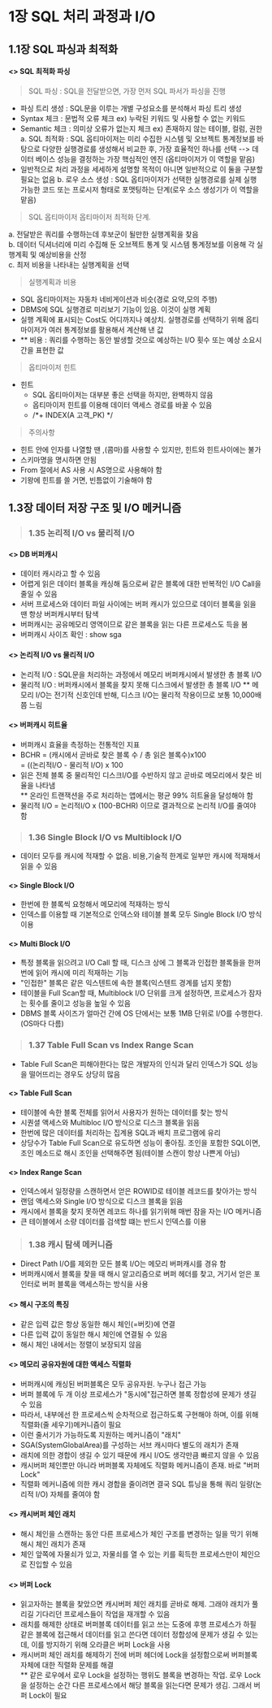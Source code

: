 # 1장 SQL 처리 과정과 I/O

## 1.1장 SQL 파싱과 최적화
#### <> SQL 최적화 파싱
> SQL 파싱 : SQL을 전달받으면, 가장 먼저 SQL 파서가 파싱을 진행
  - 파싱 트리 생성 : SQL문을 이루는 개별 구성요소를 분석해서 파싱 트리 생성
  - Syntax 체크 : 문법적 오류 체크 ex) 누락된 키워드 및 사용할 수 없는 키워드
  - Semantic 체크 : 의미상 오류가 없는지 체크 ex) 존재하지 않는 테이블, 컬럼, 권한
  a. SQL 최적화 : SQL 옵티마이저는 미리 수집한 시스템 및 오브젝트 통계정보를 바탕으로 다양한 실행경로를 생성해서 비교한 후, 가장 효율적인 하나를 선택 --> 데이터 베이스 성능을 결정하는 가장 핵심적인 엔진 (옵티마이저가 이 역할을 맡음)
   - 일반적으로 처리 과정을 세세하게 설명할 목적이 아니면 일반적으로 이 둘을 구분할 필요는 없음
  b. 로우 소스 생성 : SQL 옵티마이저가 선택한 실행경로를 실제 실행 가능한 코드 또는 프로시저 형태로 포맷팅하는 단계(로우 소스 생성기가 이 역할을 맡음)
> SQL 옵티마이저
> 옵티마이저 최적화 단계. 
  
  a. 전달받은 쿼리를 수행하는데 후보군이 될만한 실행계획을 찾음   
  b. 데이터 딕셔너리에 미리 수집해 둔 오브젝트 통계 및 시스템 통계정보를 이용해 각 실행계획 및 예상비용을 산정  
  c. 최저 비용을 나타내는 실행계획을 선택
> 실행계획과 비용
  - SQL 옵티마이저는 자동차 네비게이션과 비슷(경로 요약,모의 주행)
  - DBMS에 SQL 실행경로 미리보기 기능이 있음. 이것이 실행 계획
  - 실행 계획에 표시되는 Cost도 어디까지나 예상치. 실행경로를 선택하기 위해 옵티마이저가 여러 통계정보를 활용해서 계산해 낸 값
  - ** 비용 : 쿼리를 수행하는 동안 발생할 것으로 예상하는 I/O 횟수 또는 예상 소요시간을 표현한 값
> 옵티마이저 힌트
  - 힌트
    - SQL 옵티마이저는 대부분 좋은 선택을 하지만, 완벽하지 않음
    - 옵티마이저 힌트를 이용해 데이터 액세스 경로를 바꿀 수 있음
    - /*+ INDEX(A 고객_PK) */
> 주의사항
  - 힌트 안에 인자를 나열할 땐 ,(콤마)를 사용할 수 있지만, 힌트와 힌트사이에는 불가
  - 스키마명을 명시하면 안됨
  - From 절에서 AS 사용 시 AS명으로 사용해야 함
  - 기왕에 힌트를 쓸 거면, 빈틈없이 기술해야 함


## 1.3장 데이터 저장 구조 및 I/O 메커니즘

> ### 1.35 논리적 I/O vs 물리적 I/O


#### <> DB 버퍼캐시
  - 데이터 캐시라고 할 수 있음
  - 어렵게 읽은 데이터 블록을 캐싱해 둠으로써 같은 블록에 대한 반복적인 I/O Call을 줄일 수 있음
  - 서버 프로세스와 데이터 파일 사이에는 버퍼 캐시가 있으므로 데이터 블록을 읽을 땐 항상 버퍼캐시부터 탐색
  - 버퍼캐시는 공유메모리 영역이므로 같은 블록을 읽는 다른 프로세스도 득을 봄
  - 버퍼캐시 사이즈 확인 : show sga
#### <> 논리적 I/O vs 물리적 I/O
  - 논리적 I/O : SQL문을 처리하는 과정에서 메모리 버퍼캐시에서 발생한 총 블록 I/O
  - 물리적 I/O : 버퍼캐시에서 블록을 찾지 못해 디스크에서 발생한 총 블록 I/O
  ** 메모리 I/O는 전기적 신호인데 반해, 디스크 I/O는 물리적 작용이므로 보통 10,000배 쯤 느림
#### <> 버퍼캐시 히트율
  - 버퍼캐시 효율을 측정하는 전통적인 지표
  - BCHR = (캐시에서 곧바로 찾은 블록 수 / 총 읽은 블록수)x100   
         = ((논리적I/O - 물리적 I/O) x 100
  - 읽은 전체 블록 중 물리적인 디스크I/O를 수반하지 않고 곧바로 메모리에서 찾은 비율을 나타냄    
  ** 온라인 트랜잭션을 주로 처리하는 앱에서는 평균 99% 히트율을 달성해야 함
  - 물리적 I/O = 논리적I/O x (100-BCHR) 이므로 결과적으로 논리적 I/O를 줄여야 함

> ### 1.36 Single Block I/O vs Multiblock I/O
  - 데이터 모두를 캐시에 적재할 수 없음. 비용,기술적 한계로 일부만 캐시에 적재해서 읽을 수 있음
#### <> Single Block I/O
  - 한번에 한 블록씩 요청해서 메모리에 적재하는 방식
  - 인덱스를 이용할 때 기본적으로 인덱스와 테이블 블록 모두 Single Block I/O 방식 이용
#### <> Multi Block I/O
  - 특정 블록을 읽으려고 I/O Call 할 때, 디스크 상에 그 블록과 인접한 블록들을 한꺼번에 읽어 캐시에 미리 적재하는 기능
  - "인접한" 블록은 같은 익스텐트에 속한 블록(익스텐트 경계를 넘지 못함)
  - 테이블을 Full Scan할 때, Multiblock I/O 단위를 크게 설정하면, 프로세스가 잠자는 횟수를 줄이고 성능을 높일 수 있음
  - DBMS 블록 사이즈가 얼마건 간에 OS 단에서는 보통 1MB 단위로 I/O를 수행한다.(OS마다 다름)


> ### 1.37 Table Full Scan vs Index Range Scan
  - Table Full Scan은 피해야한다는 많은 개발자의 인식과 달리 인덱스가 SQL 성능을 떨어뜨리는 경우도 상당히 많음


#### <> Table Full Scan
  - 테이블에 속한 블록 전체를 읽어서 사용자가 원하는 데이터를 찾는 방식
  - 시퀀셜 액세스와 Multibloc I/O 방식으로 디스크 블록을 읽음
  - 한번에 많은 데이터를 처리하는 집계용 SQL과 배치 프로그램에 유리
  - 상당수가 Table Full Scan으로 유도하면 성능이 좋아짐. 조인을 포함한 SQL이면, 조인 메소드로 해시 조인을 선택해주면 됨(테이블 스캔이 항상 나쁜게 아님)

#### <> Index Range Scan
  - 인덱스에서 일정량을 스캔하면서 얻은 ROWID로 테이블 레코드를 찾아가는 방식
  - 랜덤 액세스와 Single I/O 방식으로 디스크 블록을 읽음
  - 캐시에서 블록을 찾지 못하면 레코드 하나를 읽기위해 매번 잠을 자는 I/O 메커니즘
  - 큰 테이블에서 소량 데이터를 검색할 떄는 반드시 인덱스를 이용


> ### 1.38 캐시 탐색 메커니즘
  - Direct Path I/O를 제외한 모든 블록 I/O는 메모리 버퍼캐시를 경유 함
  - 버퍼캐시에서 블록을 찾을 때 해시 알고리즘으로 버퍼 헤더를 찾고, 거기서 얻은 포인터로 버퍼 블록을 액세스하는 방식을 사용


#### <> 해시 구조의 특징
  - 같은 입력 값은 항상 동일한 해시 체인(=버킷)에 연결
  - 다른 입력 값이 동일한 해시 체인에 연결될 수 있음
  - 해시 체인 내에서는 정렬이 보장되지 않음

#### <> 메모리 공유자원에 대한 액세스 직렬화
  - 버퍼캐시에 캐싱된 버퍼블록은 모두 공유자원. 누구나 접근 가능
  - 버퍼 블록에 두 개 이상 프로세스가 "동시에"접근하면 블록 정합성에 문제가 생길 수 있음
  - 따라서, 내부에선 한 프로세스씩 순차적으로 접근하도록 구현해야 하며, 이를 위해 직렬화(줄 세우기)메커니즘이 필요
  - 이런 줄서기가 가능하도록 지원하는 메커니즘이 "래치"
  - SGA(SystemGlobalArea)를 구성하는 서브 캐시마다 별도의 래치가 존재
  - 래치에 의한 경합이 생길 수 있기 때문에 캐시 I/O도 생각만큼 빠르지 않을 수 있음
  - 캐시버퍼 체인뿐만 아니라 버퍼블록 자체에도 직렬화 메커니즘이 존재. 바로 "버퍼 Lock"
  - 직렬화 메커니즘에 의한 캐시 경합을 줄이려면 결국 SQL 튜닝을 통해 쿼리 일량(논리적 I/O) 자체를 줄여야 함

#### <> 캐시버퍼 체인 래치
  - 해시 체인을 스캔하는 동안 다른 프로세스가 체인 구조를 변경하는 일을 막기 위해 해시 체인 래치가 존재
  - 체인 앞쪽에 자물쇠가 있고, 자물쇠를 열 수 있는 키를 획득한 프로세스만이 체인으로 진입할 수 있음

#### <> 버퍼 Lock
  - 읽고자하는 블록을 찾았으면 캐시버퍼 체인 래치를 곧바로 해제. 그래야 래치가 풀리길 기다리던 프로세스들이 작업을 재개할 수 있음
  - 래치를 해제한 상태로 버퍼블록 데이터를 읽고 쓰는 도중에 후행 프로세스가 하필 같은 블록에 접근해서 데이터를 읽고 쓴다면 데이터 정합성에 문제가 생길 수 있는데, 이를 방지하기 위해 오라클은 버퍼 Lock을 사용
  - 캐시버퍼 체인 래치를 해제하기 전에 버퍼 헤더에 Lock을 설정함으로써 버퍼블록 자체에 대한 직렬화 문제를 해결    
  ** 같은 로우에서 로우 Lock을 설정하는 행위도 블록을 변경하는 작업. 로우 Lock을 설정하는 순간 다른 프로세스에서 해당 블록을 읽는다면 문제가 생김. 그래서 버퍼 Lock이 필요 
